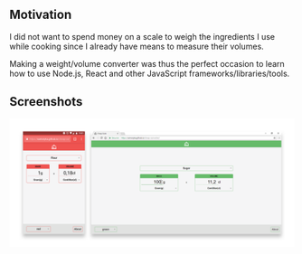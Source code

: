 ## Motivation
I did not want to spend money on a scale to weigh the ingredients I use while cooking since I already have means to measure their volumes.

Making a weight/volume converter was thus the perfect occasion to learn how to use Node.js, React and other JavaScript frameworks/libraries/tools.

## Screenshots
![Screenshots of the application running on a mobile phone and on a computer](./graphic_resources/readme-screenshots.png)
